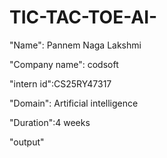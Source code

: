 # TIC-TAC-TOE-AI-

"Name": Pannem Naga Lakshmi

"Company name": codsoft

"intern id":CS25RY47317

"Domain": Artificial intelligence

"Duration":4 weeks

"output"


